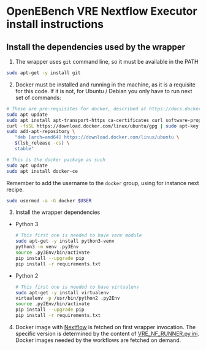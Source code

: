 # OpenEBench VRE Nextflow Executor install instructions

## Install the dependencies used by the wrapper

1. The wrapper uses `git` command line, so it must be available in the PATH

  ```bash
  sudo apt-get -y install git
  ```

2. Docker must be installed and running in the machine, as it is a requisite for this code. If it is not, for Ubuntu / Debian you only have to run next set of commands:

 ```bash
 # These are pre-requisites for docker, described at https://docs.docker.com/install/linux/docker-ce/ubuntu/#install-using-the-repository
 sudo apt update
 sudo apt install apt-transport-https ca-certificates curl software-properties-common
 curl -fsSL https://download.docker.com/linux/ubuntu/gpg | sudo apt-key add -
 sudo add-apt-repository \
    "deb [arch=amd64] https://download.docker.com/linux/ubuntu \
    $(lsb_release -cs) \
    stable"
 
 # This is the docker package as such
 sudo apt update
 sudo apt install docker-ce
 ```

 Remember to add the username to the `docker` group, using for instance next recipe.

 ```bash
 sudo usermod -a -G docker $USER
 ```

3. Install the wrapper dependencies

  * Python 3
  
    ```bash
    # This first one is needed to have venv module
    sudo apt-get -y install python3-venv
    python3 -m venv .py3Env
    source .py3Env/bin/activate
    pip install --upgrade pip
    pip install -r requirements.txt
    ```

  * Python 2
  
    ```bash
    # This first one is needed to have virtualenv
    sudo apt-get -y install virtualenv
    virtualenv -p /usr/bin/python2 .py2Env
    source .py2Env/bin/activate
    pip install --upgrade pip
    pip install -r requirements.txt
    ```
  
4. Docker image with [Nextflow](https://www.nextflow.io/) is fetched on first wrapper invocation. The specific version is determined by the content of [VRE_NF_RUNNER.py.ini](VRE_NF_RUNNER.py.ini). Docker images needed by the workflows are fetched on demand.
